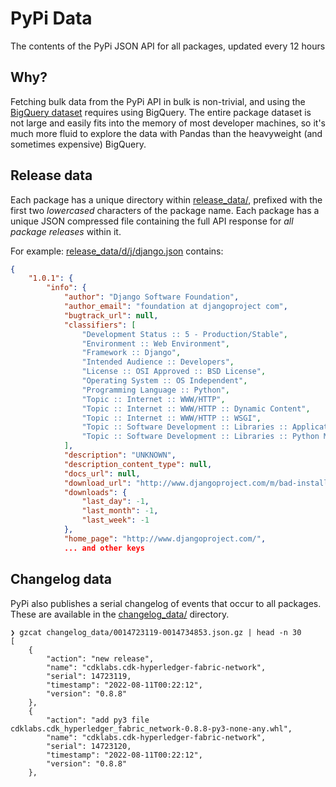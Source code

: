 # PyPi Data

The contents of the PyPi JSON API for all packages, updated every 12 hours

## Why?

Fetching bulk data from the PyPi API in bulk is non-trivial, and using the [BigQuery dataset](https://warehouse.pypa.io/api-reference/bigquery-datasets.html) requires using BigQuery. The entire package dataset is not large and easily fits into the memory of most developer machines, so it's much more fluid to explore the data with Pandas than the heavyweight (and sometimes expensive) BigQuery.

## Release data

Each package has a unique directory within [release_data/](release_data/), prefixed with the first two
*lowercased* characters of the package name. Each package has a unique JSON compressed file containing the full API response for *all package releases* within it. 

For example: [release_data/d/j/django.json](release_data/d/j/django.json) contains:

```json
{
    "1.0.1": {
        "info": {
            "author": "Django Software Foundation",
            "author_email": "foundation at djangoproject com",
            "bugtrack_url": null,
            "classifiers": [
                "Development Status :: 5 - Production/Stable",
                "Environment :: Web Environment",
                "Framework :: Django",
                "Intended Audience :: Developers",
                "License :: OSI Approved :: BSD License",
                "Operating System :: OS Independent",
                "Programming Language :: Python",
                "Topic :: Internet :: WWW/HTTP",
                "Topic :: Internet :: WWW/HTTP :: Dynamic Content",
                "Topic :: Internet :: WWW/HTTP :: WSGI",
                "Topic :: Software Development :: Libraries :: Application Frameworks",
                "Topic :: Software Development :: Libraries :: Python Modules"
            ],
            "description": "UNKNOWN",
            "description_content_type": null,
            "docs_url": null,
            "download_url": "http://www.djangoproject.com/m/bad-installer.txt",
            "downloads": {
                "last_day": -1,
                "last_month": -1,
                "last_week": -1
            },
            "home_page": "http://www.djangoproject.com/",
            ... and other keys
```

## Changelog data

PyPi also publishes a serial changelog of events that occur to all packages. These are available in the [changelog_data/](./changelog_data) directory. 

```
❯ gzcat changelog_data/0014723119-0014734853.json.gz | head -n 30
[
    {
        "action": "new release",
        "name": "cdklabs.cdk-hyperledger-fabric-network",
        "serial": 14723119,
        "timestamp": "2022-08-11T00:22:12",
        "version": "0.8.8"
    },
    {
        "action": "add py3 file cdklabs.cdk_hyperledger_fabric_network-0.8.8-py3-none-any.whl",
        "name": "cdklabs.cdk-hyperledger-fabric-network",
        "serial": 14723120,
        "timestamp": "2022-08-11T00:22:12",
        "version": "0.8.8"
    },
```
